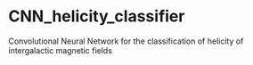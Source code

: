# CNN_helicity_classifier
Convolutional Neural Network for the classification of helicity of intergalactic magnetic fields
